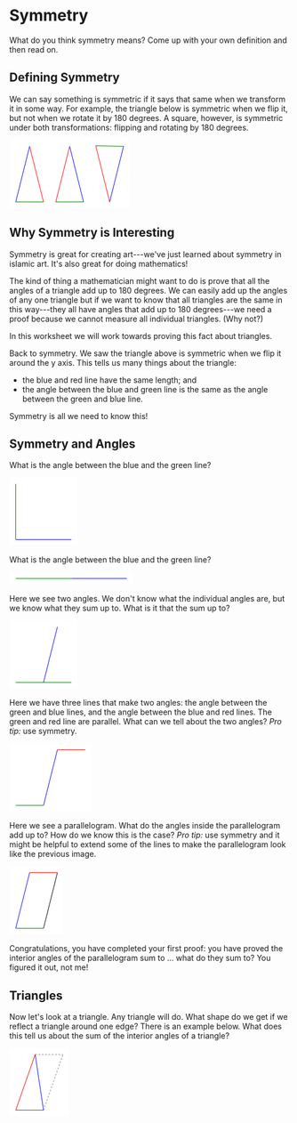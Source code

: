 # Symmetry

What do you think symmetry means? Come up with your own definition and then read on.


## Defining Symmetry

We can say something is symmetric if it says that same when we transform it in some way. For example, the triangle below is symmetric when we flip it, but not when we rotate it by 180 degrees. A square, however, is symmetric under both transformations: flipping and rotating by 180 degrees.

![A isoceles triangle flipped and rotated](img/1-triangle.png)


## Why Symmetry is Interesting

Symmetry is great for creating art---we've just learned about symmetry in islamic art. It's also great for doing mathematics! 

The kind of thing a mathematician might want to do is prove that all the angles of a triangle add up to 180 degrees. We can easily add up the angles of any one triangle but if we want to know that all triangles are the same in this way---they all have angles that add up to 180 degrees---we need a proof because we cannot measure all individual triangles. (Why not?)

In this worksheet we will work towards proving this fact about triangles.

Back to symmetry. We saw the triangle above is symmetric when we flip it around the y axis. This tells us many things about the triangle:

- the blue and red line have the same length; and
- the angle between the blue and green line is the same as the angle between the green and blue line.

Symmetry is all we need to know this!


## Symmetry and Angles

What is the angle between the blue and the green line?

![](img/1-ninety.png)

What is the angle between the blue and the green line?

![](img/1-one-eighty.png)

Here we see two angles. We don't know what the individual angles are, but we know what they sum up to. What is it that the sum up to?

![](img/1-two-angles.png)

Here we have three lines that make two angles: the angle between the green and blue lines, and the angle between the blue and red lines. The green and red line are parallel. What can we tell about the two angles? *Pro tip:* use symmetry.

![](img/1-two-angles-symmetry.png)

Here we see a parallelogram. What do the angles inside the parallelogram add up to? How do we know this is the case? *Pro tip:* use symmetry and it might be helpful to extend some of the lines to make the parallelogram look like the previous image.

![A parallelogram](img/1-parallelogram.png)

Congratulations, you have completed your first proof: you have proved the interior angles of the parallelogram sum to ... what do they sum to? You figured it out, not me!


## Triangles

Now let's look at a triangle. Any triangle will do. What shape do we get if we reflect a triangle around one edge? There is an example below. What does this tell us about the sum of the interior angles of a triangle?

![A triangle reflected around an edge](img/1-enscribed-triangle.png)
